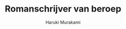 ---
title: "Romanschrijver van beroep"
author: "Haruki Murakami"
isbn: "9025449832"
isbn13: "9789025449834"
rating: "3"
publisher: "Atlas Contact"
pages: "256"
publishYear: "2019"
read: "2019"
goodreads_id: "43495415"
language: "nl"
---
